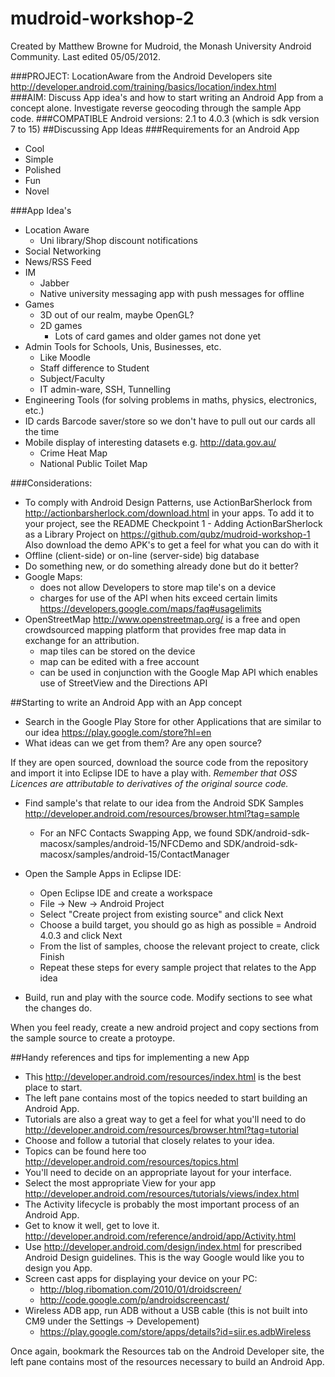 mudroid-workshop-2
==================
Created by Matthew Browne for Mudroid, the Monash University Android Community.
Last edited 05/05/2012.


###PROJECT:		LocationAware from the Android Developers site http://developer.android.com/training/basics/location/index.html								
###AIM: 		Discuss App idea's and how to start writing an Android App from a concept alone. Investigate reverse geocoding through the sample App code.
###COMPATIBLE Android versions: 2.1 to 4.0.3 (which is sdk version 7 to 15)
##Discussing App Ideas
###Requirements for an Android App
- Cool
- Simple
- Polished
- Fun
- Novel

###App Idea's
- Location Aware
	- Uni library/Shop discount notifications
- Social Networking
- News/RSS Feed
- IM 
	- Jabber
	- Native university messaging app with push messages for offline
- Games
	- 3D out of our realm, maybe OpenGL?
	- 2D games 
		- Lots of card games and older games not done yet
- Admin Tools for Schools, Unis, Businesses, etc.
	- Like Moodle
	- Staff difference to Student
	- Subject/Faculty
	- IT admin-ware, SSH, Tunnelling
- Engineering Tools (for solving problems in maths, physics, electronics, etc.)
- ID cards Barcode saver/store so we don't have to pull out our cards all the time
- Mobile display of interesting datasets e.g. http://data.gov.au/
	- Crime Heat Map
	- National Public Toilet Map

###Considerations:
- To comply with Android Design Patterns, use ActionBarSherlock from http://actionbarsherlock.com/download.html in your apps. To add it to your project, see the README Checkpoint 1 - Adding ActionBarSherlock as a Library Project on https://github.com/qubz/mudroid-workshop-1 Also download the demo APK's to get a feel for what you can do with it
- Offline (client-side) or on-line (server-side) big database
- Do something new, or do something already done but do it better?
- Google Maps:
	- does not allow Developers to store map tile's on a device
	- charges for use of the API when hits exceed certain limits https://developers.google.com/maps/faq#usagelimits
- OpenStreetMap http://www.openstreetmap.org/ is a free and open crowdsourced mapping platform that provides free map data in exchange for an attribution.
	- map tiles can be stored on the device
	- map can be edited with a free account
	- can be used in conjunction with the Google Map API which enables use of StreetView and the Directions API


##Starting to write an Android App with an App concept
* Search in the Google Play Store for other Applications that are similar to our idea https://play.google.com/store?hl=en
* What ideas can we get from them? Are any open source?

If they are open sourced, download the source code from the repository and import it into Eclipse IDE to have a play with.
*Remember that OSS Licences are attributable to derivatives of the original source code.*

* Find sample's that relate to our idea from the Android SDK Samples http://developer.android.com/resources/browser.html?tag=sample
	- For an NFC Contacts Swapping App, we found SDK/android-sdk-macosx/samples/android-15/NFCDemo and SDK/android-sdk-macosx/samples/android-15/ContactManager

* Open the Sample Apps in Eclipse IDE:
	- Open Eclipse IDE and create a workspace
	- File -> New -> Android Project
	- Select "Create project from existing source" and click Next
	- Choose a build target, you should go as high as possible = Android 4.0.3 and click Next
	- From the list of samples, choose the relevant project to create, click Finish
	- Repeat these steps for every sample project that relates to the App idea

* Build, run and play with the source code. Modify sections to see what the changes do.

When you feel ready, create a new android project and copy sections from the sample source to create a protoype.

##Handy references and tips for implementing a new App
- This http://developer.android.com/resources/index.html is the best place to start.
- The left pane contains most of the topics needed to start building an Android App.
- Tutorials are also a great way to get a feel for what you'll need to do http://developer.android.com/resources/browser.html?tag=tutorial
- Choose and follow a tutorial that closely relates to your idea.
- Topics can be found here too http://developer.android.com/resources/topics.html
- You'll need to decide on an appropriate layout for your interface.
- Select the most appropriate View for your app http://developer.android.com/resources/tutorials/views/index.html
- The Activity lifecycle is probably the most important process of an Android App.
- Get to know it well, get to love it. http://developer.android.com/reference/android/app/Activity.html
- Use http://developer.android.com/design/index.html for prescribed Android Design guidelines. This is the way Google would like you to design you App.
- Screen cast apps for displaying your device on your PC:
	- http://blog.ribomation.com/2010/01/droidscreen/
	- http://code.google.com/p/androidscreencast/
- Wireless ADB app, run ADB without a USB cable (this is not built into CM9 under the Settings -> Developement)
	- https://play.google.com/store/apps/details?id=siir.es.adbWireless

Once again, bookmark the Resources tab on the Android Developer site, the left pane contains most of the resources necessary to build an Android App.

